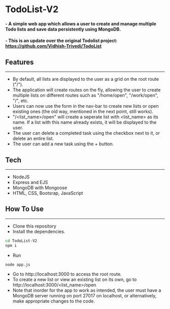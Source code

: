 # TodoList-V2
#### - A simple web app which allows a user to create and manage multiple Todo lists and save data persistently using MongoDB.
#### - This is an update over the original Todolist project: https://github.com/Vidhish-Trivedi/TodoList  

## Features
---
- By default, all lists are displayed to the user as a grid on the root route ("/").  
- The application will create routes on the fly, allowing the user to create multiple lists on different routes such as "/home/open", "/work/open", "/", etc.
- Users can now use the form in the nav-bar to create new lists or open existing ones (the old way, mentioned in the next point, still works).
- "/<list_name>/open" will create a seperate list with <list_name> as its name. If a list with this name already exists, it will be displayed to the user.
- The user can delete a completed task using the checkbox next to it, or delete an entire list.
- The user can add a new task using the + button.

## Tech
---
- NodeJS
- Express and EJS
- MongoDB with Mongoose
- HTML, CSS, Bootsrap, JavaScript

## How To Use
---
- Clone this repository
- Install the dependencies.
```sh
cd TodoList-V2
npm i
```
- Run
```sh
node app.js
```
- Go to http://localhost:3000 to access the root route.
- To create a new list or view an existing list on its own, go to http://localhost:3000/<list_name>/open
- Note that inorder for the app to work as intended, the user must have a MongoDB server running on port 27017 on localhost, or alternatively, make appropriate changes to the code.
